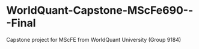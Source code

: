# WorldQuant-Capstone-MScFe690---Final
Capstone project for MScFE from WorldQuant University (Group 9184)
